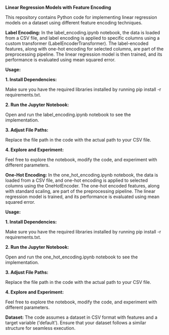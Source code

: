 **Linear Regression Models with Feature Encoding**

This repository contains Python code for implementing linear regression models on a dataset using different feature encoding techniques.

**Label Encoding:**
In the label_encoding.ipynb notebook, the data is loaded from a CSV file, and label encoding is applied to specific columns using a custom transformer (LabelEncoderTransformer). The label-encoded features, along with one-hot encoding for selected columns, are part of the preprocessing pipeline. The linear regression model is then trained, and its performance is evaluated using mean squared error.

**Usage:**

**1. Install Dependencies:**

Make sure you have the required libraries installed by running pip install -r requirements.txt.

**2. Run the Jupyter Notebook:**

Open and run the label_encoding.ipynb notebook to see the implementation.

**3. Adjust File Paths:**

Replace the file path in the code with the actual path to your CSV file.

**4. Explore and Experiment:**

Feel free to explore the notebook, modify the code, and experiment with different parameters.


**One-Hot Encoding:**
In the one_hot_encoding.ipynb notebook, the data is loaded from a CSV file, and one-hot encoding is applied to selected columns using the OneHotEncoder. The one-hot encoded features, along with standard scaling, are part of the preprocessing pipeline. The linear regression model is trained, and its performance is evaluated using mean squared error.

**Usage:**

**1. Install Dependencies:**

Make sure you have the required libraries installed by running pip install -r requirements.txt.

**2. Run the Jupyter Notebook:**

Open and run the one_hot_encoding.ipynb notebook to see the implementation.

**3. Adjust File Paths:**

Replace the file path in the code with the actual path to your CSV file.

**4. Explore and Experiment:**

Feel free to explore the notebook, modify the code, and experiment with different parameters.


**Dataset:**
The code assumes a dataset in CSV format with features and a target variable ('default'). Ensure that your dataset follows a similar structure for seamless execution.
